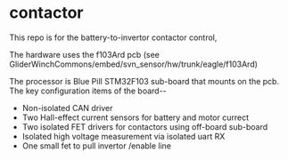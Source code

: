 # contactor
This repo is for the battery-to-invertor contactor control, 

The hardware uses the f103Ard pcb (see GliderWinchCommons/embed/svn_sensor/hw/trunk/eagle/f103Ard)

The processor is Blue Pill STM32F103 sub-board that mounts on the pcb.
The key configuration items of the board--
- Non-isolated CAN driver 
- Two Hall-effect current sensors for battery and motor currect
- Two isolated FET drivers for contactors using off-board sub-board
- Isolated high voltage measurement via isolated uart RX
- One small fet to pull invertor /enable line
